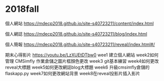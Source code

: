 # 2018fall
個人網站 https://mdecp2018.github.io/site-s40723211/content/index.html

個人網誌 https://mdecp2018.github.io/site-s40723211/blog/index.html

個人簡報 https://mdecp2018.github.io/site-s40723211/reveal/index.html#/

期末心得影片 https://youtu.be/LzXUEtDTbw0
wee1 建立個人網站
week2如何管理 CMSimfly 作業倉儲之圖片框顏色更改
week3 git基本練習
week4如何更改reveal大標題
week5如何更改網誌blog大標題
week6 升級cmsimfly倉儲的flaskapp.py
week7如何更改網站背景
week8在reveal投影片插入影片
